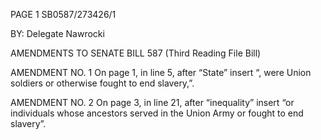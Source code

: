PAGE 1
SB0587/273426/1

BY: Delegate Nawrocki

AMENDMENTS TO SENATE BILL 587
(Third Reading File Bill)

AMENDMENT NO. 1
On page 1, in line 5, after “State” insert “, were Union soldiers or otherwise fought
to end slavery,”.

AMENDMENT NO. 2
On page 3, in line 21, after “inequality” insert “or individuals whose ancestors
served in the Union Army or fought to end slavery”.